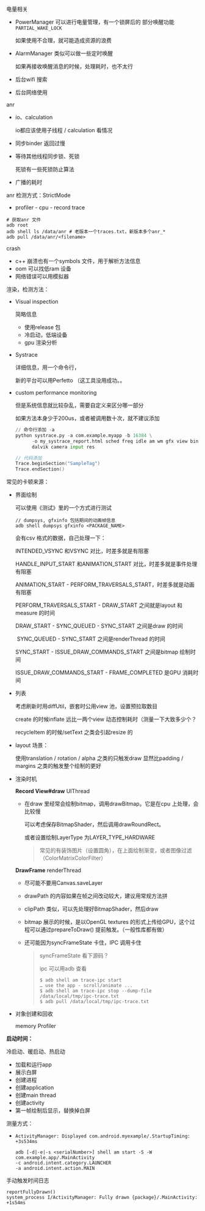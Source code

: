 电量相关

- PowerManager 可以进行电量管理，有一个锁屏后的 部分唤醒功能`PARTIAL_WAKE_LOCK`  

  如果使用不合理，就可能造成资源的浪费  

- AlarmManager 类似可以做一些定时唤醒

  如果再接收唤醒消息的时候，处理耗时，也不太行  

- 后台wifi 搜索  

- 后台网络使用  



anr  

- io、calculation 

  io都应该使用子线程 / calculation 看情况

- 同步binder 返回过慢

- 等待其他线程同步锁、死锁  

  死锁有一些死锁防止算法

- 广播的耗时  



anr 检测方式：StrictMode  

- profiler - cpu - record trace  

```shell
# 获取anr 文件
adb root
adb shell ls /data/anr # 老版本一个traces.txt，新版本多个anr_*
adb pull /data/anr/<filename> 
```



crash 

- c++ 崩溃也有一个symbols 文件，用于解析方法信息  
- oom 可以找低ram 设备
- 网络错误可以用模拟器



渲染，检测方法：

- Visual inspection

  简略信息

  - 使用release 包
  - 冷启动，低端设备
  - gpu 渲染分析

- Systrace

  详细信息，用一个命令行，

  新的平台可以用Perfetto （这工具没用成功。。

- custom performance monitoring

  但是系统信息就比较杂乱，需要自定义来区分哪一部分  


  如果方法本身少于200us，或者被调用数十次，就不建议添加

  ```python
  // 命令行添加 -a
  python systrace.py -a com.example.myapp -b 16384 \
        -o my_systrace_report.html sched freq idle am wm gfx view binder_driver hal \
        dalvik camera input res
  ```

  ```kotlin
  // 代码添加
  Trace.beginSection("SampleTag")
  Trace.endSection()
  ```



常见的卡顿来源：

- 界面绘制

  可以使用《测试》里的一个方式进行测试

  ```shell
  // dumpsys, gfxinfo 包括期间的动画帧信息
  adb shell dumpsys gfxinfo <PACKAGE_NAME>  
  ```

  会有csv 格式的数据，自己处理一下：

  INTENDED_VSYNC 和VSYNC 对比，时差多就是有阻塞  

  HANDLE_INPUT_START 和ANIMATION_START 对比，时差多就是事件处理有阻塞

  ANIMATION_START  - PERFORM_TRAVERSALS_START，时差多就是动画有阻塞

  PERFORM_TRAVERSALS_START - DRAW_START 之间就是layout 和measure 的时间

  DRAW_START - SYNC_QUEUED - SYNC_START 之间是draw 的时间

  ​                           SYNC_QUEUED - SYNC_START 之间是renderThread 的时间  

  SYNC_START - ISSUE_DRAW_COMMANDS_START  之间是bitmap 绘制时间  

  ISSUE_DRAW_COMMANDS_START - FRAME_COMPLETED 是GPU 消耗时间

- 列表

  考虑刷新时用diffUtil，嵌套时公用view 池，设置预拉取数目   

  create 的时候inflate 远比一两个view 动态控制耗时（测量一下大致多少个？  

  recycleItem 的时候/setText 之类会引起resize 的  

- layout 场景：

  使用translation / rotation / alpha 之类的只触发draw 显然比padding / margins 之类的触发整个绘制的更好
  
- 渲染时机

  **Record View#draw** UIThread  

  - 在draw 里经常会绘制bitmap，调用drawBitmap。它是在cpu 上处理，会比较慢

    可以考虑保存BitmapShader，然后调用drawRoundRect。  

    或者设置绘制LayerType 为LAYER_TYPE_HARDWARE  
  
    > 常见的有装饰图片（设置圆角），在上面绘制渐变，或者图像过滤（ColorMatrixColorFilter）  
  
  **DrawFrame** renderThread  
  
  - 尽可能不要用Canvas.saveLayer  
  
  - drawPath 的内容如果在帧之间改动较大，建议用常规方法拼  
  
  - clipPath 类似，可以先处理好BitmapShader，然后draw  
  
  - bitmap 展示的时候，是以OpenGL textures 的形式上传给GPU，这个过程可以通过prepareToDraw() 提前触发。（一般性库都有做）
  
  - 还可能因为syncFrameState 卡住，IPC 调用卡住
  
    > syncFrameState 看下源码？
    >
    > ipc 可以用adb 查看
    >
    > ```shell
    > $ adb shell am trace-ipc start
    > … use the app - scroll/animate ...
    > $ adb shell am trace-ipc stop --dump-file /data/local/tmp/ipc-trace.txt
    > $ adb pull /data/local/tmp/ipc-trace.txt
    > ```
  
- 对象创建和回收

  memory Profiler  




**启动时间：**

冷启动、暖启动、热启动  

- 加载和运行app 
- 展示白屏
- 创建进程  
- 创建application
- 创建main thread
- 创建activity 
- 第一帧绘制后显示，替换掉白屏  

测量方式：

- ```shell
  ActivityManager: Displayed com.android.myexample/.StartupTiming: +3s534ms
  
  adb [-d|-e|-s <serialNumber>] shell am start -S -W
  com.example.app/.MainActivity
  -c android.intent.category.LAUNCHER
  -a android.intent.action.MAIN
  ```

手动触发时间日志

```shell
reportFullyDrawn()
system_process I/ActivityManager: Fully drawn {package}/.MainActivity: +1s54ms
```







